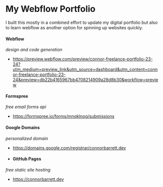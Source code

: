 # My Webflow Portfolio

I built this mostly in a combined effort to update my digital portfolio but also to learn webflow as another option for spinning up websites quickly.

#### Webflow 
<i>design and code generation</i>
- https://preview.webflow.com/preview/connor-freelance-portfolio-23-24?utm_medium=preview_link&utm_source=dashboard&utm_content=connor-freelance-portfolio-23-24&preview=db22b4165967bb4708214909a28d8b30&workflow=preview

#### Formspree
<i>free email forms api</i>
- https://formspree.io/forms/mnqklnog/submissions

#### Google Domains
<i>personalized domain</i>
- https://domains.google.com/registrar/connorbarrett.dev

- #### GitHub Pages
<i>free static site hosting</i>
- https://connorbarrett.dev
